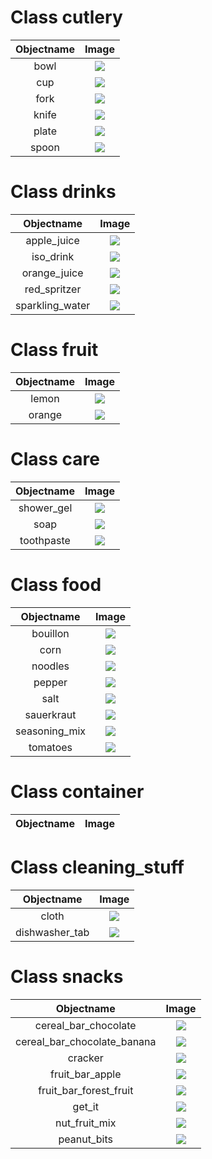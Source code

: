 
# Class cutlery

| Objectname               |  Image                   |
:-------------------------:|:-------------------------:
| bowl  |  ![](objects/cutlery/bowl.jpg) |
| cup  |  ![](objects/cutlery/cup.jpg) |
| fork  |  ![](objects/cutlery/fork.jpg) |
| knife  |  ![](objects/cutlery/knife.jpg) |
| plate  |  ![](objects/cutlery/plate.jpg) |
| spoon  |  ![](objects/cutlery/spoon.jpg) |


# Class drinks

| Objectname               |  Image                   |
:-------------------------:|:-------------------------:
| apple_juice  |  ![](objects/drinks/apple_juice.jpg) |
| iso_drink  |  ![](objects/drinks/iso_drink.jpg) |
| orange_juice  |  ![](objects/drinks/orange_juice.jpg) |
| red_spritzer  |  ![](objects/drinks/red_spritzer.jpg) |
| sparkling_water  |  ![](objects/drinks/sparkling_water.jpg) |


# Class fruit

| Objectname               |  Image                   |
:-------------------------:|:-------------------------:
| lemon  |  ![](objects/fruit/lemon.jpg) |
| orange  |  ![](objects/fruit/orange.jpg) |


# Class care

| Objectname               |  Image                   |
:-------------------------:|:-------------------------:
| shower_gel  |  ![](objects/care/shower_gel.jpg) |
| soap  |  ![](objects/care/soap.jpg) |
| toothpaste  |  ![](objects/care/toothpaste.jpg) |


# Class food

| Objectname               |  Image                   |
:-------------------------:|:-------------------------:
| bouillon  |  ![](objects/food/bouillon.jpg) |
| corn  |  ![](objects/food/corn.jpg) |
| noodles  |  ![](objects/food/noodles.jpg) |
| pepper  |  ![](objects/food/pepper.jpg) |
| salt  |  ![](objects/food/salt.jpg) |
| sauerkraut  |  ![](objects/food/sauerkraut.jpg) |
| seasoning_mix  |  ![](objects/food/seasoning_mix.jpg) |
| tomatoes  |  ![](objects/food/tomatoes.jpg) |


# Class container

| Objectname               |  Image                   |
:-------------------------:|:-------------------------:


# Class cleaning_stuff

| Objectname               |  Image                   |
:-------------------------:|:-------------------------:
| cloth  |  ![](objects/cleaning_stuff/cloth.jpg) |
| dishwasher_tab  |  ![](objects/cleaning_stuff/dishwasher_tab.jpg) |


# Class snacks

| Objectname               |  Image                   |
:-------------------------:|:-------------------------:
| cereal_bar_chocolate  |  ![](objects/snacks/cereal_bar_chocolate.jpg) |
| cereal_bar_chocolate_banana  |  ![](objects/snacks/cereal_bar_chocolate_banana.jpg) |
| cracker  |  ![](objects/snacks/cracker.jpg) |
| fruit_bar_apple  |  ![](objects/snacks/fruit_bar_apple.jpg) |
| fruit_bar_forest_fruit  |  ![](objects/snacks/fruit_bar_forest_fruit.jpg) |
| get_it  |  ![](objects/snacks/get_it.jpg) |
| nut_fruit_mix  |  ![](objects/snacks/nut_fruit_mix.jpg) |
| peanut_bits  |  ![](objects/snacks/peanut_bits.jpg) |


